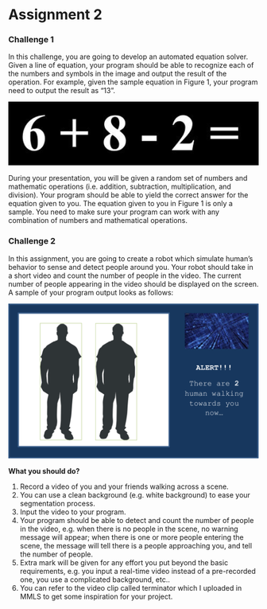 # Assignment 2
### Challenge 1
In this challenge, you are going to develop an automated equation solver. Given a line of equation, your program should be able to recognize each of the numbers and symbols in the image and output the result of the operation. For example, given the sample equation in Figure 1, your program need to output the result as “13”.

<p align="center">
    <img width="660" src="https://github.com/cheewoei1997/computer-vision/blob/master/Assignment%202/images/sixpluseight.png">
</p>

During your presentation, you will be given a random set of numbers and mathematic operations (i.e. addition, subtraction, multiplication, and division). Your program should be able to yield the correct answer for the equation given to you. The equation given to you in Figure 1 is only a sample. You need to make sure your program can work with any combination of numbers and mathematical operations.

### Challenge 2
In this assignment, you are going to create a robot which simulate human’s behavior to sense and detect people around you. Your robot should take in a short video and count the number of people in the video. The current number of people appearing in the video should be displayed on the screen. A sample of your program output looks as follows:

<p align="center">
    <img width="880" src="https://github.com/cheewoei1997/computer-vision/blob/master/Assignment%202/images/shadypeople.png">
</p>

**What you should do?**
1. Record a video of you and your friends walking across a scene.
2. You can use a clean background (e.g. white background) to ease your segmentation process.
3. Input the video to your program.
4. Your program should be able to detect and count the number of people in the video, e.g. when there is no people in the scene, no warning message will appear; when there is one or more people entering the scene, the message will tell there is a people approaching you, and tell the number of people.
5. Extra mark will be given for any effort you put beyond the basic requirements, e.g. you input a real-time video instead of a pre-recorded one, you use a complicated background, etc..
6. You can refer to the video clip called terminator which I uploaded in MMLS to get some inspiration for your project.